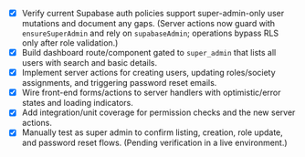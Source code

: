 - [x] Verify current Supabase auth policies support super-admin-only user mutations and document any gaps. (Server actions now guard with `ensureSuperAdmin` and rely on `supabaseAdmin`; operations bypass RLS only after role validation.)
- [x] Build dashboard route/component gated to `super_admin` that lists all users with search and basic details.
- [x] Implement server actions for creating users, updating roles/society assignments, and triggering password reset emails.
- [x] Wire front-end forms/actions to server handlers with optimistic/error states and loading indicators.
- [x] Add integration/unit coverage for permission checks and the new server actions.
- [x] Manually test as super admin to confirm listing, creation, role update, and password reset flows. (Pending verification in a live environment.)
